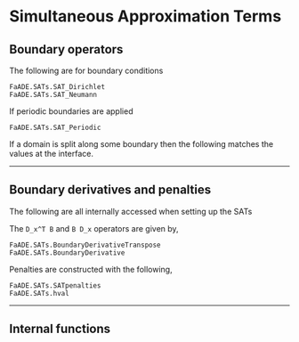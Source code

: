 # Simultaneous Approximation Terms


## Boundary operators

The following are for boundary conditions
```@docs
FaADE.SATs.SAT_Dirichlet
FaADE.SATs.SAT_Neumann
```

If periodic boundaries are applied
```@docs
FaADE.SATs.SAT_Periodic
```

If a domain is split along some boundary then the following matches the values at the interface.



---

## Boundary derivatives and penalties

The following are all internally accessed when setting up the SATs

The `D_x^T B` and `B D_x` operators are given by,
```@docs
FaADE.SATs.BoundaryDerivativeTranspose
FaADE.SATs.BoundaryDerivative
```

Penalties are constructed with the following,
```@docs
FaADE.SATs.SATpenalties
FaADE.SATs.hval
```


---

## Internal functions





